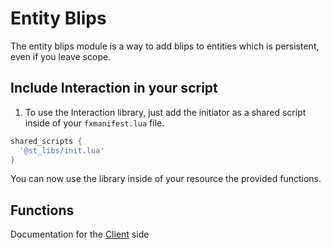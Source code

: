 # Entity Blips

The entity blips module is a way to add blips to entities which is persistent, even if you leave scope.

## Include Interaction in your script

1. To use the Interaction library, just add the initiator as a shared script inside of your `fxmanifest.lua` file.
```lua
shared_scripts {
  '@st_libs/init.lua'
}
```
You can now use the library inside of your resource the provided functions.

## Functions

Documentation for the [Client](./client.md) side  